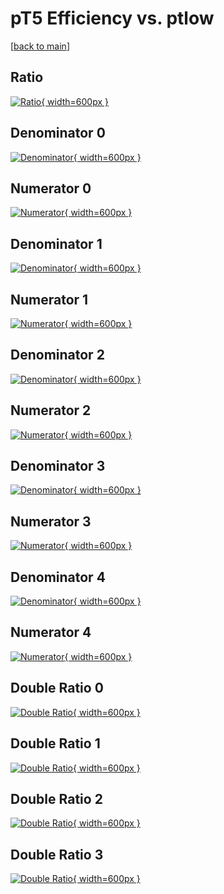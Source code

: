 # pT5 Efficiency vs. ptlow

[[back to main](./)]



## Ratio

[![Ratio](../mtv/var/pT5_base_211_-1_eff_ptlow.png){ width=600px }](../mtv/var/pT5_base_211_-1_eff_ptlow.pdf)

## Denominator 0

[![Denominator](../mtv/den/pT5_base_211_-1_eff_ptlow_den0.png){ width=600px }](../mtv/den/pT5_base_211_-1_eff_ptlow_den0.pdf)

## Numerator 0

[![Numerator](../mtv/num/pT5_base_211_-1_eff_ptlow_num0.png){ width=600px }](../mtv/num/pT5_base_211_-1_eff_ptlow_num0.pdf)

## Denominator 1

[![Denominator](../mtv/den/pT5_base_211_-1_eff_ptlow_den1.png){ width=600px }](../mtv/den/pT5_base_211_-1_eff_ptlow_den1.pdf)

## Numerator 1

[![Numerator](../mtv/num/pT5_base_211_-1_eff_ptlow_num1.png){ width=600px }](../mtv/num/pT5_base_211_-1_eff_ptlow_num1.pdf)

## Denominator 2

[![Denominator](../mtv/den/pT5_base_211_-1_eff_ptlow_den2.png){ width=600px }](../mtv/den/pT5_base_211_-1_eff_ptlow_den2.pdf)

## Numerator 2

[![Numerator](../mtv/num/pT5_base_211_-1_eff_ptlow_num2.png){ width=600px }](../mtv/num/pT5_base_211_-1_eff_ptlow_num2.pdf)

## Denominator 3

[![Denominator](../mtv/den/pT5_base_211_-1_eff_ptlow_den3.png){ width=600px }](../mtv/den/pT5_base_211_-1_eff_ptlow_den3.pdf)

## Numerator 3

[![Numerator](../mtv/num/pT5_base_211_-1_eff_ptlow_num3.png){ width=600px }](../mtv/num/pT5_base_211_-1_eff_ptlow_num3.pdf)

## Denominator 4

[![Denominator](../mtv/den/pT5_base_211_-1_eff_ptlow_den4.png){ width=600px }](../mtv/den/pT5_base_211_-1_eff_ptlow_den4.pdf)

## Numerator 4

[![Numerator](../mtv/num/pT5_base_211_-1_eff_ptlow_num4.png){ width=600px }](../mtv/num/pT5_base_211_-1_eff_ptlow_num4.pdf)

## Double Ratio 0

[![Double Ratio](../mtv/ratio/pT5_base_211_-1_eff_ptlow_ratio0.png){ width=600px }](../mtv/ratio/pT5_base_211_-1_eff_ptlow_ratio0.pdf)

## Double Ratio 1

[![Double Ratio](../mtv/ratio/pT5_base_211_-1_eff_ptlow_ratio1.png){ width=600px }](../mtv/ratio/pT5_base_211_-1_eff_ptlow_ratio1.pdf)

## Double Ratio 2

[![Double Ratio](../mtv/ratio/pT5_base_211_-1_eff_ptlow_ratio2.png){ width=600px }](../mtv/ratio/pT5_base_211_-1_eff_ptlow_ratio2.pdf)

## Double Ratio 3

[![Double Ratio](../mtv/ratio/pT5_base_211_-1_eff_ptlow_ratio3.png){ width=600px }](../mtv/ratio/pT5_base_211_-1_eff_ptlow_ratio3.pdf)

